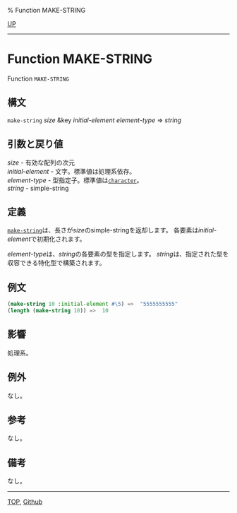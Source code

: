 % Function MAKE-STRING

[UP](16.2.html)  

---

# Function MAKE-STRING


Function `MAKE-STRING`


## 構文

`make-string` *size* &key *initial-element* *element-type* => *string*


## 引数と戻り値

*size* - 有効な配列の次元  
*initial-element* - 文字。標準値は処理系依存。  
*element-type* - 型指定子。標準値は[`character`](13.2.character-system-class.html)。  
*string* - simple-string


## 定義

[`make-string`](16.2.make-string.html)は、長さが*size*のsimple-stringを返却します。
各要素は*initial-element*で初期化されます。

*element-type*は、*string*の各要素の型を指定します。
*string*は、指定された型を収容できる特化型で構築されます。

## 例文

```lisp
(make-string 10 :initial-element #\5) =>  "5555555555"
(length (make-string 10)) =>  10
```

## 影響

処理系。


## 例外

なし。


## 参考

なし。


## 備考

なし。


---
[TOP](index.html),  [Github](https://github.com/nptcl/npt-japanese)

